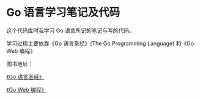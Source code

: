# Go 语言学习笔记及代码
这个代码库时我学习 Go 语言所记的笔记与写的代码。

学习过程主要依靠《Go 语言圣经》(The Go Programming Language) 和《Go Web 编程》

图书地址：

[《Go 语言圣经》](https://www.gitbook.com/book/yar999/gopl-zh/details)

[《Go Web 编程》](https://www.epubit.com/book/detail/741)

